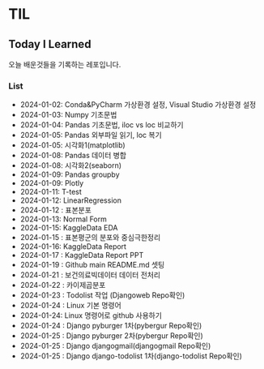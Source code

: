 # TIL
## Today I Learned

오늘 배운것들을 기록하는 레포입니다.

### List
- 2024-01-02: Conda&PyCharm 가상환경 설정, Visual Studio 가상환경 설정
- 2024-01-03: Numpy 기초문법
- 2024-01-04: Pandas 기초문법, iloc vs loc 비교하기
- 2024-01-05: Pandas 외부파일 읽기, loc 복기
- 2024-01-05: 시각화1(matplotlib)
- 2024-01-08: Pandas 데이터 병합
- 2024-01-08: 시각화2(seaborn)
- 2024-01-09: Pandas groupby
- 2024-01-09: Plotly
- 2024-01-11: T-test
- 2024-01-12: LinearRegression
- 2024-01-12 : 표본분포
- 2024-01-13: Normal Form
- 2024-01-15: KaggleData EDA
- 2024-01-15 : 표본평군의 분포와 중심극한정리
- 2024-01-16: KaggleData Report
- 2024-01-17 : KaggleData Report PPT
- 2024-01-19 : Github main README.md 셋팅
- 2024-01-21 : 보건의료빅데이터 데이터 전처리
- 2024-01-22 : 카이제곱분포
- 2024-01-23 : Todolist 작업 (Djangoweb Repo확인)
- 2024-01-24 : Linux 기본 명령어
- 2024-01-24: Linux 명령어로 github 사용하기
- 2024-01-24 : Django pyburger 1차(pybergur Repo확인)
- 2024-01-25 : Django pyburger 2차(pybergur Repo확인)
- 2024-01-25 : Django djangogmail(djangogmail Repo확인)
- 2024-01-25 : Django django-todolist 1차(django-todolist Repo확인)
